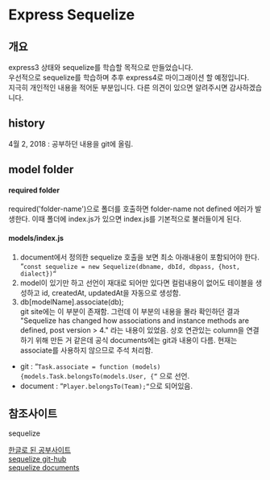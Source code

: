 # Express Sequelize
## 개요
express3 상태와 sequelize를 학습할 목적으로 만들었습니다.<br>
우선적으로 sequelize를 학습하며 추후 express4로 마이그래이션 할 예정입니다.<br>
지극히 개인적인 내용을 적어둔 부분입니다. 다른 의견이 있으면 알려주시면 감사하겠습니다.

## history
4월 2, 2018 : 공부하던 내용을 git에 올림.

## model folder

#### required folder
required('folder-name')으로 폴더를 호출하면
folder-name not defined 에러가 발생한다.
이때 폴더에 index.js가 있으면 index.js를 기본적으로 불러들이게 된다.

#### models/index.js
1. document에서 정의한 sequelize 호출을 보면 최소 아래내용이 포함되어야 한다.<br>
“`const sequelize = new Sequelize(dbname, dbId, dbpass, {host, dialect})“`
2. model이 있기만 하고 선언이 재대로 되어만 있다면 컬럼내용이 없어도 테이블을 생성하고 id, createdAt, updatedAt을 자동으로 생성함.
3. db[modelName].associate(db); <br>git site에는 이 부분이 존재함. 그런데 이 부분의 내용을 몰라 확인하던 결과 "Sequelize has changed how associations and instance methods are defined, post version > 4."
라는 내용이 있었음. 상호 연관있는 column을 연결하기 위해 만든 거 같은데 공식 documents에는 git과 내용이 다름. 현재는 associate를 사용하지 않으므로 주석 처리함.
- git : “`Task.associate = function (models) {models.Task.belongsTo(models.User, {“` 으로 선언.
- document : “`Player.belongsTo(Team);“`으로 되어있음.

## 참조사이트
 sequelize<p>
 [한글로 된 공부사이트](http://totuworld.github.io/2015/08/07/sequelize/)<br>
 [sequelize git-hub](https://github.com/sequelize/express-example)<br>
 [sequelize documents](http://docs.sequelizejs.com/)
